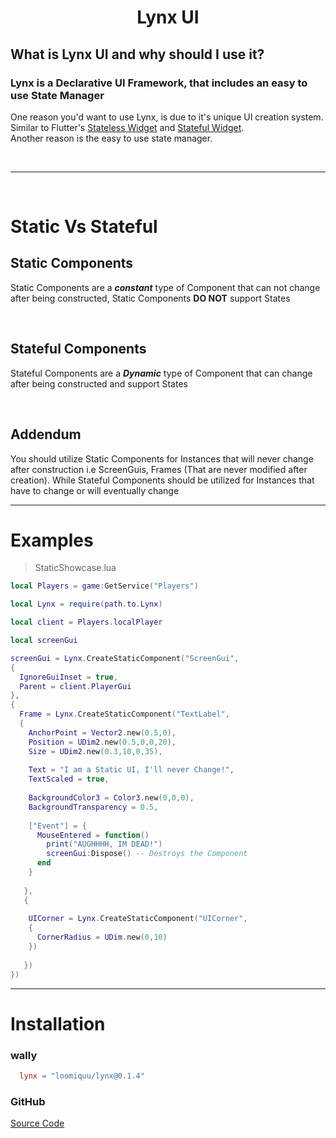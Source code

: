 <h1 align="center"> Lynx UI </h1>

<h2> What is Lynx UI and why should I use it? </h2>  

<h3> Lynx is a Declarative UI Framework, that includes an easy to use State Manager </h3>  

One reason you'd want to use Lynx, is due to it's unique UI creation system. Similar to Flutter's [Stateless Widget](https://api.flutter.dev/flutter/widgets/StatelessWidget-class.html) and [Stateful Widget](https://api.flutter.dev/flutter/widgets/StatefulWidget-class.html).  
Another reason is the easy to use state manager.  

<br/>

---

<br/>

<h1> Static Vs Stateful </h1>
  
<h2> Static Components </h2>  

Static Components are a ***constant*** type of Component that can not change after being constructed, Static Components **DO NOT** support States

<br/>

<h2> Stateful Components </h2>

Stateful Components are a ***Dynamic*** type of Component that can change after being constructed and support States

<br/>

<h2> Addendum </h2>

You should utilize Static Components for Instances that will never change after construction i.e ScreenGuis, Frames (That are never modified after creation). While Stateful Components should be utilized for Instances that have to change or will eventually change

---

# Examples
   
  > StaticShowcase.lua
  ```lua 
  local Players = game:GetService("Players")
  
  local Lynx = require(path.to.Lynx)
  
  local client = Players.localPlayer
  
  local screenGui
  
  screenGui = Lynx.CreateStaticComponent("ScreenGui", 
  {
    IgnoreGuiInset = true,
    Parent = client.PlayerGui
  },
  {
    Frame = Lynx.CreateStaticComponent("TextLabel",
    {
      AnchorPoint = Vector2.new(0.5,0),
      Position = UDim2.new(0.5,0,0,20),
      Size = UDim2.new(0.3,10,0,35),
      
      Text = "I am a Static UI, I'll never Change!",
      TextScaled = true,
      
      BackgroundColor3 = Color3.new(0,0,0),
      BackgroundTransparency = 0.5,
      
      ["Event"] = {
        MouseEntered = function()
          print("AUGHHHH, IM DEAD!")
          screenGui:Dispose() -- Destroys the Component
        end
      }
      
     },
     {
     
      UICorner = Lynx.CreateStaticComponent("UICorner",
      {
        CornerRadius = UDim.new(0,10)
      })
      
     })
  })
  ```

---

# Installation

### wally
```toml
  lynx = "loomiquu/lynx@0.1.4"
```

### GitHub
[Source Code](https://github.com/Loomiquu/Lynx/releases/)
